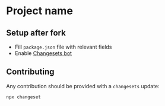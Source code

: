 # Project name

## Setup after fork

- Fill `package.json` file with relevant fields
- Enable [Changesets bot](https://github.com/changesets/bot)

## Contributing

Any contribution should be provided with a `changesets` update:

```
npx changeset
```
